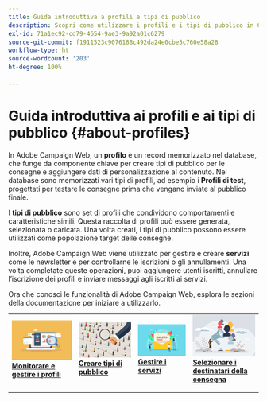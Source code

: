```yaml
---
title: Guida introduttiva a profili e tipi di pubblico
description: Scopri come utilizzare i profili e i tipi di pubblico in Campaign Web
exl-id: 71a1ec92-cd79-4654-9ae3-9a92a01c6279
source-git-commit: f1911523c9076188c492da24e0cbe5c760e58a28
workflow-type: ht
source-wordcount: '203'
ht-degree: 100%

---
```


# Guida introduttiva ai profili e ai tipi di pubblico {#about-profiles}

In Adobe Campaign Web, un **profilo** è un record memorizzato nel database, che funge da componente chiave per creare tipi di pubblico per le consegne e aggiungere dati di personalizzazione al contenuto. Nel database sono memorizzati vari tipi di profili, ad esempio i **Profili di test**, progettati per testare le consegne prima che vengano inviate al pubblico finale.

I **tipi di pubblico** sono set di profili che condividono comportamenti e caratteristiche simili. Questa raccolta di profili può essere generata, selezionata o caricata. Una volta creati, i tipi di pubblico possono essere utilizzati come popolazione target delle consegne.

Inoltre, Adobe Campaign Web viene utilizzato per gestire e creare **servizi** come le newsletter e per controllarne le iscrizioni o gli annullamenti. Una volta completate queste operazioni, puoi aggiungere utenti iscritti, annullare l’iscrizione dei profili e inviare messaggi agli iscritti ai servizi.

Ora che conosci le funzionalità di Adobe Campaign Web, esplora le sezioni della documentazione per iniziare a utilizzarlo.

<table style="table-layout:fixed"><tr style="border: 0;">
<td>
<a href="about-recipients.md">
<img src="../assets/do-not-localize/profiles-audiences-profile.png" alt="Monitorare e gestire l’immagine dei profili">
</a>
<div>
<a href="about-recipients.md"><strong>Monitorare e gestire i profili</strong></a>
</div>
<p>
</td>
<td>
<a href="create-audience.md">
<img src="../assets/do-not-localize/profiles-audiences-audience.png" alt="Creare un’immagine per i tipi di pubblico">
</a>
<div><a href="create-audience.md"><strong>Creare tipi di pubblico</strong>
</div>
<p>
</td>
<td>
<a href="manage-services.md">
<img src="../assets/do-not-localize/profiles-audiences-service.png" alt="Gestire l’immagine per i servizi">
</a>
<div>
<a href="manage-services.md"><strong>Gestire i servizi</strong></a>
</div>
<p></td>
<td>
<a href="add-audience.md">
<img src="../assets/do-not-localize/profiles-audiences-deliveries.png" alt="Selezionare l’immagine dei destinatari della consegna">
</a>
<div>
<a href="add-audience.md"><strong>Selezionare i destinatari della consegna</strong></a>
</div>
<p></td>
</tr></table>